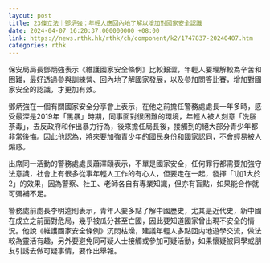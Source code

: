 ```yaml
---
layout: post
title: 23條立法｜鄧炳強：年輕人應回內地了解以增加對國家安全認識
date: 2024-04-07 16:20:37.000000000 +08:00
link: https://news.rthk.hk/rthk/ch/component/k2/1747837-20240407.htm
categories: rthk
---
```


保安局局長鄧炳強表示《維護國家安全條例》比較艱澀，年輕人要理解較為辛苦和困難，最好透過參與訓練營、回內地了解國家發展，以及參加問答比賽，增加對國家安全的認識，才更加有效。

鄧炳強在一個有關國家安全分享會上表示，在他之前擔任警務處處長一年多時，感受最深是2019年「黑暴」時期，同事面對很困難的環境，年輕人被人刻意「洗腦荼毒」，去反政府和作出暴力行為，後來擔任局長後，接觸到的絕大部分青少年都非常後悔。因此他認為，將來要加強青少年的國民身份和國家認同，不會輕易被人煽惑。

出席同一活動的警務處處長蕭澤頤表示，不單是國家安全，任何罪行都需要加強守法意識，社會上有很多從事年輕人工作的有心人，但要走在一起，發揮「1加1大於2」的效果，因為警察、社工、老師各自有專業知識，但亦有盲點，如果能合作就可彌補不足。

警務處前處長李明逵則表示，青年人要多點了解中國歷史，尤其是近代史，新中國在成立之前面對危局，幾乎被瓜分甚至亡國，因此要知道國家曾出現不安全的情況。他說《維護國家安全條例》沉悶枯燥，建議年輕人多點回内地遊學交流，做法較為靈活有趣，另外要避免同可疑人士接觸或參加可疑活動，如果懷疑被同學或朋友引誘去做可疑事情，要作出舉報。
